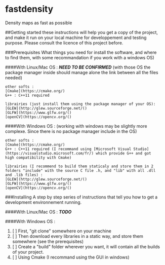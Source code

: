 # fastdensity
Density maps as fast as possible

##Getting started
these instructions will help you get a copy of the project, and make it run on your local machine for developpement and testing purpose. 
Please consult the licence of this project before.

###Prerequisites
What things you need for install the software, and where to find them, with some recommandation if you work with a windows OS)

####With Linux/Mac OS :
**_NEED TO BE CONFIRMED_**
(with those OS the package manager inside should manage alone the link between all the files needed)
```
other softs :
[Cmake](https://cmake.org/)
G++ : C++11 required

librairies (just install them using the package manager of your OS):
[GLEW](http://glew.sourceforge.net/()
[GLFW](https://www.glfw.org/()
[openCV](https://opencv.org/()
```

####With Windows OS :
(working with windows may be slightly more complexe. Since there is no package manager include in the OS)
```	
other softs :
[Cmake](https://cmake.org/)
G++ : C++11 required (I recommand using [Microsoft Visual Studio](https://visualstudio.microsoft.com/fr/) which provide G++ and got high compatibility with Cmake)

librairies (I recommend to build them staticaly and store them in 2 folders "include" with the source C file .h, and "lib" with all .dll and .lib files) :
[GLEW](http://glew.sourceforge.net/()
[GLFW](https://www.glfw.org/()
[openCV](https://opencv.org/()
```

###Installing
A step by step series of instructions that tell you how to get a development environnement running.

####With Linux/Mac OS :
**_TODO_**

####With Windows OS :
 1. [ ] First, "git clone" somewhere on your machine 
 2. [ ] Then download every libraries in a static way, and store them somewhere (see the prerequisites)
 3. [ ] Create a "build" folder wherever you want, it will contain all the builds of your project.
 3. [ ] Using Cmake (I recommand using the GUI in windows)  
